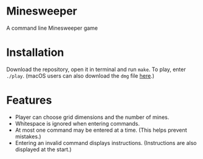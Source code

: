 # Minesweeper
A command line Minesweeper game

# Installation
Download the repository, open it in terminal and run `make`. To play, enter `./play`. (macOS users can also download the `dmg` file [here](https://www.dropbox.com/s/pxyy0rzex36ad9a/install_minesweeper.dmg?dl=0).)

# Features
- Player can choose grid dimensions and the number of mines.
- Whitespace is ignored when entering commands.
- At most one command may be entered at a time. (This helps prevent mistakes.)
- Entering an invalid command displays instructions. (Instructions are also displayed at the start.)
